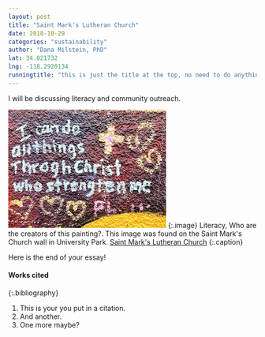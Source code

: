 ```yaml
---
layout: post
title: "Saint Mark's Lutheran Church"
date: 2018-10-29
categories: "sustainability" 
author: "Dana Milstein, PhD"
lat: 34.021732
lng: -118.2920134
runningtitle: "this is just the title at the top, no need to do anything here"
---
```


I will be discussing literacy and community outreach. 
   
   
![Saint Mark's Lutheran Lit Shot](images/Milstein_LutheranMural_Literacy.jpg)
   {:.image}
Literacy, Who are the creators of this painting?. This image was found on the Saint Mark's Church wall in University Park.  [Saint Mark's Lutheran Church](http://www.stmarksla.org/)
   {:.caption} 


Here is the end of your essay!

#### Works cited

{:.bibliography} 
1. This is your you put in a citation.
2. And another.
3. One more maybe?
